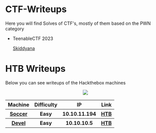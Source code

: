 # CTF-Writeups
Here you will find Solves of CTF's, mostly of them based on the PWN category
- TeenableCTF 2023
    
    [Skiddyana](https://github.com/Wanasgheo/Writeups/blob/main/ctf-writeups/TeenableCtf-2023/Skiddyana/README.md)

# HTB Writeups
Below you can see writeups of the Hackthebox machines


<div align="center">
  <img src="https://github.com/Wanasgheo/Writeups/assets/111740362/fbce6193-6cfd-4ef8-acde-5c6f9fbcf03d"></img>
</div>

<table align="center">
  <tr>
    <th>Machine</th>
    <th>Difficulty</th>
    <th>IP</th>
    <th>Link</th>
  </tr>
  <tr>
    <th><a href="https://github.com/Wanasgheo/Writeups/tree/main/HackTheBox/Easy/Soccer" target="_BLANK">Soccer</a></th>
    <th>Easy</th>
    <th>10.10.11.194</th>
    <th><a href="https://app.hackthebox.com/machines/519" target="_BLANK"> HTB</th>
  </tr>
  <tr>
    <th><a href="https://github.com/Wanasgheo/Writeups/tree/main/HackTheBox/Easy/Devel" target="_BLANK">Devel</a></th>
    <th>Easy</th>
    <th>10.10.10.5</th>
    <th><a href="https://app.hackthebox.com/machines/3" target="_BLANK"> HTB</th>
  </tr>
</table>
